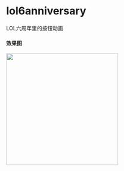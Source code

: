 # lol6anniversary
LOL六周年里的按钮动画

#### 效果图

<img src="http://upload-images.jianshu.io/upload_images/2158535-a241f75889b9798d.gif?imageMogr2/auto-orient/strip" width=300 />
